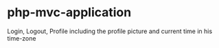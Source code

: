 # php-mvc-application
Login, Logout, Profile including the profile picture and current time in his time-zone 
